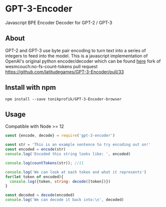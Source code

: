 # GPT-3-Encoder
Javascript BPE Encoder Decoder for GPT-2 / GPT-3

## About
GPT-2 and GPT-3 use byte pair encoding to turn text into a series of integers to feed into the model. This is a javascript implementation of OpenAI's original python encoder/decoder which can be found [here](https://github.com/openai/gpt-2)
fork of wesmcouch:no-fs-count-tokens pull request 
https://github.com/latitudegames/GPT-3-Encoder/pull/33

## Install with npm

```
npm install --save tonikprofik/GPT-3-Encoder-browser
```

## Usage

Compatible with Node >= 12

```js
const {encode, decode} = require('gpt-3-encoder')

const str = 'This is an example sentence to try encoding out on!'
const encoded = encode(str)
console.log('Encoded this string looks like: ', encoded)

console.log(countTokens(str)); //11

console.log('We can look at each token and what it represents')
for(let token of encoded){
  console.log({token, string: decode([token])})
}

const decoded = decode(encoded)
console.log('We can decode it back into:\n', decoded)

```


